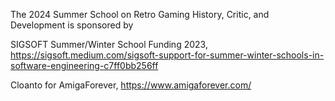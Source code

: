 The 2024 Summer School on Retro Gaming History, Critic, and Development is sponsored by

SIGSOFT Summer/Winter School Funding 2023, https://sigsoft.medium.com/sigsoft-support-for-summer-winter-schools-in-software-engineering-c7ff0bb256ff

Cloanto for AmigaForever, https://www.amigaforever.com/
